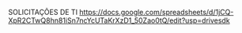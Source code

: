 SOLICITAÇÕES DE TI
https://docs.google.com/spreadsheets/d/1jCQ-XpR2CTwQ8hn81iSn7ncYcUTaKrXzD1_50Zao0tQ/edit?usp=drivesdk


